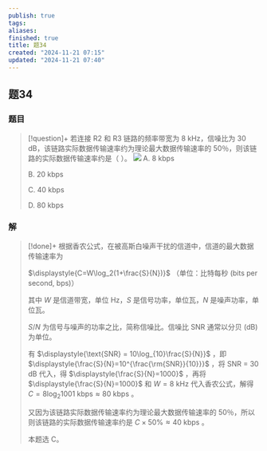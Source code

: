 ```yaml
---
publish: true
tags: 
aliases: 
finished: true
title: 题34
created: "2024-11-21 07:15"
updated: "2024-11-21 07:40"
---
```

## 题34
### 题目
> [!question]+
> 若连接 R2 和 R3 链路的频率带宽为 8 kHz，信噪比为 30 dB，该链路实际数据传输速率约为理论最大数据传输速率的 50％，则该链路的实际数据传输速率约是（ ）。
> ![](https://img.hwenyi.live/202411211514672.webp)
> A. 8 kbps
> 
> B. 20 kbps
> 
> C. 40 kbps
> 
> D. 80 kbps
### 解
> [!done]+
> 根据香农公式，在被高斯白噪声干扰的信道中，信道的最大数据传输速率为
> 
> $\displaystyle{C=W\log_2(1+\frac{S}{N})}$ （单位：比特每秒 (bits per second, bps)）
> 
> 其中 _W_ 是信道带宽，单位 Hz，_S_ 是信号功率，单位瓦，_N_ 是噪声功率，单位瓦。
> 
> $S/N$ 为信号与噪声的功率之比，简称信噪比。信噪比 SNR 通常以分贝 (dB) 为单位。
> 
> 有 $\displaystyle{\text{SNR} = 10\log_{10}\frac{S}{N}}$ ，即 $\displaystyle{\frac{S}{N}=10^{\frac{\rm{SNR}}{10}}}$ ，将 SNR = 30 dB 代入，得 $\displaystyle{\frac{S}{N}=1000}$ ，再将 $\displaystyle{\frac{S}{N}=1000}$ 和 $W=8\text{ kHz}$ 代入香农公式，解得 $C=8\log_2{1001}\text{ kbps}\approx 80\text{ kbps}$ 。
> 
> 又因为该链路实际数据传输速率约为理论最大数据传输速率的 50％，所以则该链路的实际数据传输速率约是 $C\times50\% \approx 40\text{ kbps}$ 。
> 
> 本题选 C。